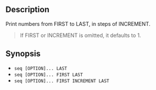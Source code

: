 ## Description

Print numbers from FIRST to LAST, in steps of INCREMENT.

> If FIRST or INCREMENT is omitted, it defaults to 1.

## Synopsis

- `seq [OPTION]... LAST`
- `seq [OPTION]... FIRST LAST`
- `seq [OPTION]... FIRST INCREMENT LAST`
